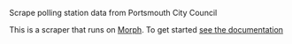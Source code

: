 Scrape polling station data from Portsmouth City Council

This is a scraper that runs on [Morph](https://morph.io). To get started [see the documentation](https://morph.io/documentation)
